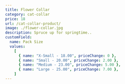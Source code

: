 ```yaml
---
title: Flower Collar
category: cat-collar
price: 18
url: /cat-collar-product/
image: ./flower-collar.jpg
description: Spruce up for springtime..
customField:
  name: Pack Size
  values:
    [
      { name: "X-Small - 18.00", priceChange: 0 },
      { name: "Small - 20.00", priceChange: 2.00 },
      { name: "Medium - 23.00", priceChange: 5.00 },
      { name: "Large - 25.00", priceChange: 7.00 },
    ]
---
```

